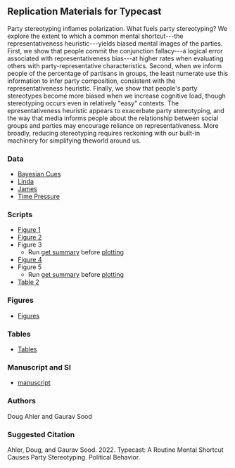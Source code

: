 ## Replication Materials for Typecast

Party stereotyping inflames polarization. What fuels party stereotyping? We explore the extent to which a common mental shortcut---the representativeness heuristic---yields biased mental images of the parties. First, we show that people commit the conjunction fallacy---a logical error associated with representativeness bias---at higher rates when evaluating others with party-representative characteristics. Second, when we inform people of the percentage
of partisans in groups, the least numerate use this information to infer party composition, consistent with the representativeness heuristic. Finally, we show that people's party stereotypes become more biased when we increase cognitive load, though stereotyping occurs even in relatively "easy" contexts. The epresentativeness heuristic appears to exacerbate party stereotyping, and the way that media informs people about the relationship between social groups and parties may encourage reliance on representativeness. More broadly, reducing stereotyping requires reckoning with our built-in machinery for simplifying theworld around us.

### Data

* [Bayesian Cues](data/bayesian_cues.csv)
* [Linda](data/linda_clean.csv)
* [James](data/james_ff_clean.csv)
* [Time Pressure](data/timing.dta)

### Scripts

* [Figure 1](scripts/02_fig_1_2_3_5.R)
* [Figure 2](scripts/02_fig_1_2_3_5.R)
* Figure 3
	- Run [get summary](scripts/01_tab_2_fig_3_pre_fig_5_pre.do) before [plotting](scripts/02_fig_1_2_3_5.R)
* [Figure 4](scripts/03_fig_4.R)
* Figure 5
	- Run [get summary](scripts/01_tab_2_fig_3_pre_fig_5_pre.do) before [plotting](scripts/02_fig_1_2_3_5.R)
* [Table 2](scripts/01_tab_2_fig_3_pre_fig_5_pre.do)

### Figures

* [Figures](figs/)

### Tables

* [Tables](tabs/)

### Manuscript and SI

* [manuscript](ms/)

### Authors

Doug Ahler and Gaurav Sood

### Suggested Citation

Ahler, Doug, and Gaurav Sood. 2022. Typecast: A Routine Mental Shortcut Causes Party Stereotyping. Political Behavior. 